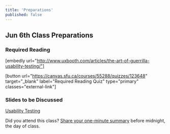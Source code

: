 ```yaml
---
title: 'Preparations'
published: false
---
```


## Jun 6th Class Preparations

### Required Reading
[embedly url="http://www.uxbooth.com/articles/the-art-of-guerrilla-usability-testing/"]

[button url="https://canvas.sfu.ca/courses/55288/quizzes/123648" target="_blank" label="Required Reading Quiz" type="primary" classes="external-link"] 

### Slides to be Discussed
[Usability Testing](https://www.google.ca/slides/about/)

Did you attend this class? [Share your one-minute summary](https://canvas.sfu.ca/courses/55288/assignments) before midnight, the day of class.
